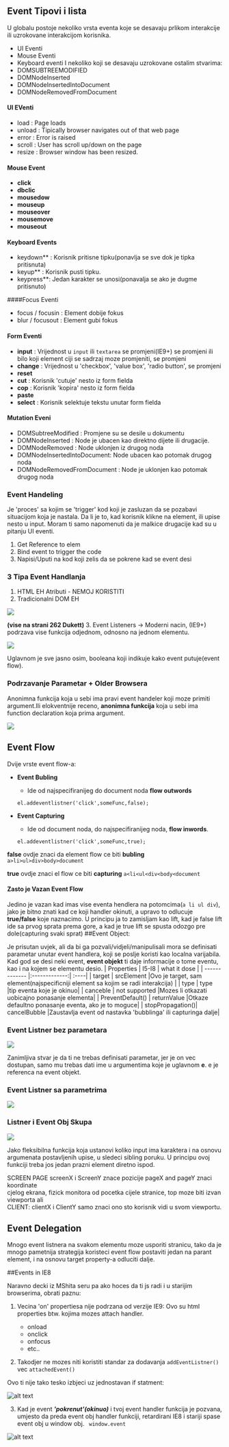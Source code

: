 ## Event Tipovi i lista
U globalu postoje nekoliko vrsta eventa koje se desavaju prlikom interakcije ili uzrokovane interakcijom korisnika.
* UI Eventi
* Mouse Eventi
* Keyboard eventi
I nekoliko koji se desavaju uzrokovane ostalim stvarima:
* DOMSUBTREEMODIFIED
* DOMNodeInserted
* DOMNodeInsertedIntoDocument
* DOMNodeRemovedFromDocument

#### UI EVenti
* load      : Page loads
* unload    : Tipically browser navigates out of that web page 
* error     : Error is raised
* scroll    : User has scroll up/down on the page
* resize    : Browser window has been resized.

#### Mouse Event
* **click**
* **dbclic**
* **mousedow**
* **mouseup**
* **mouseover**
* **mousemove**
* **mouseout**

#### Keyboard Events
* keydown** : Korisnik pritisne tipku(ponavlja se sve dok je tipka pritisnuta)
* keyup**   : Korisnik pusti tipku.
* keypress**: Jedan karakter se unosi(ponavalja se ako je dugme pritisnuto)

####Focus Eventi
* focus / focusin   : Element dobije fokus
* blur / focusout   : Element gubi fokus

#### Form Eventi
* **input**  : Vrijednost u `input` ili `textarea` se promjeni(IE9+) se promjeni ili bilo koji element ciji se sadrzaj moze promjeniti, se promjeni
* **change**  : Vrijednost u 'checkbox', 'value box', 'radio button', se promjeni
* **reset**
* **cut**  : Korisnik 'cutuje' nesto iz form fielda
* **cop**  : Korisnik 'kopira' nesto iz form fielda
* **paste**
* **select**  : Korisnik selektuje tekstu unutar form fielda
#### Mutation Eveni
* DOMSubtreeModified        : Promjene su se desile u dokumentu
* DOMNodeInserted           : Node je ubacen kao direktno dijete ili drugacije.
* DOMNodeRemoved            : Node uklonjen iz drugog noda
* DOMNodeInsertedIntoDocument: Node ubacen kao potomak drugog noda
* DOMNodeRemovedFromDocument : Node je uklonjen kao potomak drugog noda

### Event Handeling

Je 'proces' sa kojim se 'trigger' kod koji je zasluzan da se pozabavi situacijom koja je nastala. Da li je to, kad korisnik klikne na element, ili upise nesto u input. Moram ti samo napomenuti da je malkice drugacije kad su u pitanju UI eventi.

1. Get Reference to elem
2. Bind event to trigger the code
3. Napisi/Uputi na kod koji zelis da se pokrene kad se event desi

### 3 Tipa Event Handlanja

1. HTML EH Atributi - NEMOJ KORISTITI 
2. Tradicionalni DOM EH

![](images/events_tradicionalno_bindovanje.png)

**(vise na strani 262 Dukett)**
3. Event Listeners -> Moderni nacin, (IE9+) podrzava vise funkcija odjednom, odnosno na jednom elementu.

![](images/events_event_listeners.png)

Uglavnom je sve jasno osim, booleana koji indikuje kako event putuje(event flow).

### Podrzavanje Parametar + Older Browsera

Anonimna funkcija koja u sebi ima pravi event handeler koji moze primiti argument.Ili elokventnije receno, **anonimna funkcija** koja u sebi ima function declaration
koja prima argument.

![](images/events_parametars_olderBsupport.png)

## Event Flow
Dvije vrste event flow-a:
* **Event Bubling**
    * Ide od najspecifiranijeg do document noda **flow outwords**

    `el.addeventlistner('click',someFunc,false);` 

* **Event Capturing**
    * Ide od document noda, do najspecifiranijeg noda, **flow inwords**.

    `el.addeventlistner('click',someFunc,true);` 

**false** ovdje znaci da element flow ce biti **bubling** `a>li>ul>div>body>document` 

**true**  ovdje znaci el flow ce biti **capturing** `a<li<ul<div<body<document`
#### Zasto je Vazan Event Flow
Jedino je vazan kad imas vise eventa hendlera na potomcima(`a li ul div`), jako je bitno znati kad ce koji handler okinuti, a upravo to odlucuje **true/false** koje naznacimo.
U principu ja to zamisljam kao lift, kad je false lift ide sa prvog sprata prema gore, a kad je true lift se spusta odozgo pre dole(capturing svaki sprat)
##Event Object:

Je prisutan uvjek, ali da bi ga pozvali/vidjeli/manipulisali mora se definisati parametar unutar event handlera, koji se poslje koristi kao localna varijabila. 
Kad god se desi neki event, **event objekt** ti daje informacije o tome eventu, kao i na kojem se elementu desio.
 | Properties       | I5-I8         | what it dose  |
 | ------------- |:-------------:| :----|
 | target           | srcElement    |Ovo je target, sam element(najspecificniji element sa kojim se radi interakcija) |
 | type             | type          |tip eventa koje je okinuo|
 | canceble         | not supported |Mozes li otkazati uobicajno ponasanje elementa|
 | PreventDefault() | returnValue   |Otkaze defaultno ponasanje eventa, ako je to moguce|
 | stopPropagation()| cancelBubble  |Zaustavlja event od nastavka 'bubblinga' ili capturinga dalje|
### Event Listner bez parametara

 ![](images/events_listener_no_param.png)

 Zanimljiva stvar je da ti ne trebas definisati parametar, jer je on vec dostupan, samo mu trebas dati ime u argumentima koje je uglavnom **e**. e je referenca na event objekt.

### Event Listner sa parametrima

 ![](images/events_listener_yes_param.png)

### Listner i Event Obj Skupa

![](images/events_flexibile_event_object.png)

Jako fleksibilna funkcija koja ustanovi koliko input ima karaktera i na osnovu argumenata postavljenih upise, u sledeci sibling poruku.
U principu ovoj funkciji treba jos jedan prazni element diretno ispod.

SCREEN                                      PAGE
screenX i ScreenY znace pozicije            pageX and pageY znaci koordinate    
cjelog ekrana, fizick monitora              od pocetka cijele stranice, top 
                                            moze biti izvan viewporta ali  
CLIENT:
clientX i ClientY samo znaci ono sto korisnik vidi u svom viewportu.
## Event Delegation

Mnogo event listnera na svakom elementu moze usporiti stranicu, tako da je mnogo pametnija strategija koristeci event flow postaviti jedan na parant element, i na osnovu target property-a odluciti dalje. 

##Events in IE8

Naravno decki iz MShita seru pa ako hoces da ti js radi i u starijim browserima, obrati paznu:

1. Vecina 'on' propertiesa nije podrzana od verzije IE9: Ovo su html properties btw. kojima mozes attach handler.

    * onload
    * onclick
    * onfocus
    * etc..

2. Takodjer ne mozes niti koristiti standar za dodavanja `addEventListner()` vec `attachedEvent()`

Ovo ti nije tako tesko izbjeci uz jednostavan if statment:

![alt text](images/events1.png "assigning Event Hander if old IE")

3. Kad je event ***'pokrenut'(okinuo)*** i tvoj event handler funkcija je pozvana, umjesto da preda event obj handler funkciji, retardirani IE8 i stariji spase event obj u window obj. ` window.event`

![alt text](images/events2.png "IE8 do not pass Event Object to the function")
  


